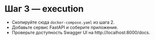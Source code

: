 # Шаг 3 — execution
- Скопируйте сюда `docker-compose.yaml` из шага 2.
- Добавьте сервис FastAPI и соберите приложение.
- Проверьте доступность Swagger UI на http://localhost:8000/docs.
